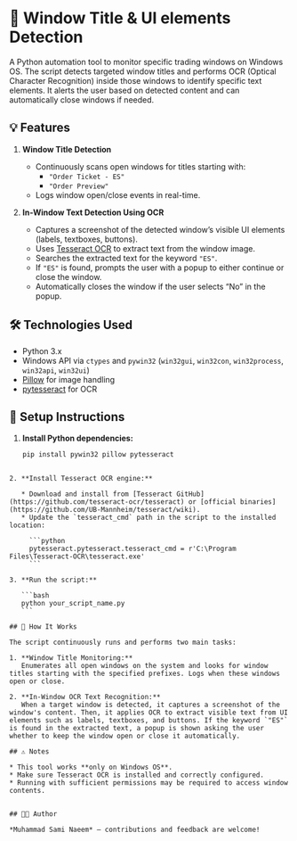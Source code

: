 # 🧐 Window Title & UI elements Detection

A Python automation tool to monitor specific trading windows on Windows OS. The script detects targeted window titles and performs OCR (Optical Character Recognition) inside those windows to identify specific text elements. It alerts the user based on detected content and can automatically close windows if needed.

## 💡 Features

1. **Window Title Detection**  
   - Continuously scans open windows for titles starting with:  
     - `"Order Ticket - ES"`  
     - `"Order Preview"`  
   - Logs window open/close events in real-time.

2. **In-Window Text Detection Using OCR**  
   - Captures a screenshot of the detected window’s visible UI elements (labels, textboxes, buttons).  
   - Uses [Tesseract OCR](https://github.com/tesseract-ocr/tesseract) to extract text from the window image.  
   - Searches the extracted text for the keyword `"ES"`.  
   - If `"ES"` is found, prompts the user with a popup to either continue or close the window.  
   - Automatically closes the window if the user selects “No” in the popup.

## 🛠️ Technologies Used

- Python 3.x  
- Windows API via `ctypes` and `pywin32` (`win32gui`, `win32con`, `win32process`, `win32api`, `win32ui`)  
- [Pillow](https://python-pillow.org/) for image handling  
- [pytesseract](https://github.com/madmaze/pytesseract) for OCR  

## 🔧 Setup Instructions

1. **Install Python dependencies:**
   ```bash
   pip install pywin32 pillow pytesseract
````

2. **Install Tesseract OCR engine:**

   * Download and install from [Tesseract GitHub](https://github.com/tesseract-ocr/tesseract) or [official binaries](https://github.com/UB-Mannheim/tesseract/wiki).
   * Update the `tesseract_cmd` path in the script to the installed location:

     ```python
     pytesseract.pytesseract.tesseract_cmd = r'C:\Program Files\Tesseract-OCR\tesseract.exe'
     ```

3. **Run the script:**

   ```bash
   python your_script_name.py
   ```

## 🚀 How It Works

The script continuously runs and performs two main tasks:

1. **Window Title Monitoring:**
   Enumerates all open windows on the system and looks for window titles starting with the specified prefixes. Logs when these windows open or close.

2. **In-Window OCR Text Recognition:**
   When a target window is detected, it captures a screenshot of the window's content. Then, it applies OCR to extract visible text from UI elements such as labels, textboxes, and buttons. If the keyword `"ES"` is found in the extracted text, a popup is shown asking the user whether to keep the window open or close it automatically.

## ⚠️ Notes

* This tool works **only on Windows OS**.
* Make sure Tesseract OCR is installed and correctly configured.
* Running with sufficient permissions may be required to access window contents.


## 👨‍💻 Author

*Muhammad Sami Naeem* — contributions and feedback are welcome!
